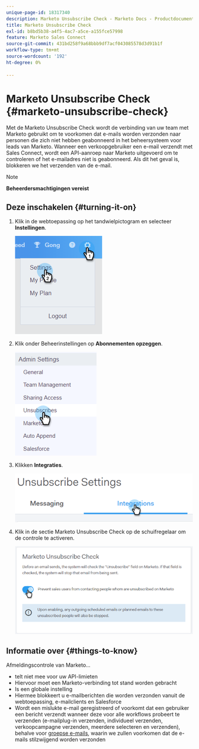 ```yaml
---
unique-page-id: 18317340
description: Marketo Unsubscribe Check - Marketo Docs - Productdocumentatie
title: Marketo Unsubscribe Check
exl-id: b8bd5b38-a4f5-4ac7-a5ce-a155fce57998
feature: Marketo Sales Connect
source-git-commit: 431bd258f9a68bbb9df7acf043085578d3d91b1f
workflow-type: tm+mt
source-wordcount: '192'
ht-degree: 0%

---
```


# Marketo Unsubscribe Check {#marketo-unsubscribe-check}

Met de Marketo Unsubscribe Check wordt de verbinding van uw team met Marketo gebruikt om te voorkomen dat e-mails worden verzonden naar personen die zich niet hebben geabonneerd in het beheersysteem voor leads van Marketo. Wanneer een verkoopgebruiker een e-mail verzendt met Sales Connect, wordt een API-aanroep naar Marketo uitgevoerd om te controleren of het e-mailadres niet is geabonneerd. Als dit het geval is, blokkeren we het verzenden van de e-mail.

>[!NOTE]
>
>**Beheerdersmachtigingen vereist**

## Deze inschakelen {#turning-it-on}

1. Klik in de webtoepassing op het tandwielpictogram en selecteer **Instellingen**.

   ![](assets/one-2.png)

1. Klik onder Beheerinstellingen op **Abonnementen opzeggen**.

   ![](assets/two-3.png)

1. Klikken **Integraties**.

   ![](assets/three-3.png)

1. Klik in de sectie Marketo Unsubscribe Check op de schuifregelaar om de controle te activeren.

   ![](assets/four-2.png)

## Informatie over {#things-to-know}

Afmeldingscontrole van Marketo...

* telt niet mee voor uw API-limieten
* Hiervoor moet een Marketo-verbinding tot stand worden gebracht
* Is een globale instelling
* Hiermee blokkeert u e-mailberichten die worden verzonden vanuit de webtoepassing, e-mailclients en Salesforce
* Wordt een mislukte e-mail geregistreerd of voorkomt dat een gebruiker een bericht verzendt wanneer deze voor alle workflows probeert te verzenden (e-mailplug-in verzenden, individueel verzenden, verkoopcampagne verzenden, meerdere selecteren en verzenden), behalve voor [groepse e-mails](/help/marketo/product-docs/marketo-sales-connect/email/using-the-compose-window/composing-bulk-emails-with-select-and-send.md), waarin we zullen voorkomen dat de e-mails stilzwijgend worden verzonden
